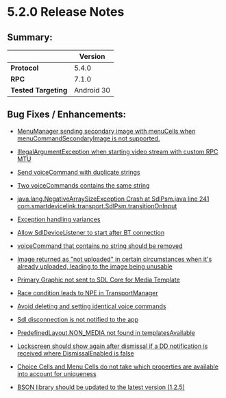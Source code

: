 # 5.2.0 Release Notes

## Summary:
||Version|
|--|--|
| **Protocol** | 5.4.0
| **RPC** | 7.1.0
| **Tested Targeting** | Android 30


## Bug Fixes / Enhancements:

- [MenuManager sending secondary image with menuCells when menuCommandSecondaryImage is not supported.](https://github.com/smartdevicelink/sdl_java_suite/issues/1688)

- [IllegalArgumentException when starting video stream with custom RPC MTU](https://github.com/smartdevicelink/sdl_java_suite/issues/1667)

- [Send voiceCommand with duplicate strings](https://github.com/smartdevicelink/sdl_java_suite/issues/1664)

- [Two voiceCommands contains the same string](https://github.com/smartdevicelink/sdl_java_suite/issues/1677)

- [java.lang.NegativeArraySizeException Crash at SdlPsm.java line 241 com.smartdevicelink.transport.SdlPsm.transitionOnInput](https://github.com/smartdevicelink/sdl_java_suite/issues/1678)

- [Exception handling variances](https://github.com/smartdevicelink/sdl_java_suite/issues/1687)

- [Allow SdlDeviceListener to start after BT connection](https://github.com/smartdevicelink/sdl_java_suite/pull/1685)

- [voiceCommand that contains no string should be removed](https://github.com/smartdevicelink/sdl_java_suite/issues/1675)

- [Image returned as "not uploaded" in certain circumstances when it's already uploaded, leading to the image being unusable](https://github.com/smartdevicelink/sdl_java_suite/issues/1692)

- [Primary Graphic not sent to SDL Core for Media Template ](https://github.com/smartdevicelink/sdl_java_suite/issues/1690)

- [Race condition leads to NPE in TransportManager](https://github.com/smartdevicelink/sdl_java_suite/issues/1703)

- [Avoid deleting and setting identical voice commands](https://github.com/smartdevicelink/sdl_java_suite/issues/1676)

- [Sdl disconnection is not notified to the app](https://github.com/smartdevicelink/sdl_java_suite/issues/1697)

- [PredefinedLayout.NON_MEDIA not found in templatesAvailable](https://github.com/smartdevicelink/sdl_java_suite/issues/1705)

- [Lockscreen should show again after dismissal if a DD notification is received where DismissalEnabled is false](https://github.com/smartdevicelink/sdl_java_suite/issues/1695)

- [Choice Cells and Menu Cells do not take which properties are available into account for uniqueness](https://github.com/smartdevicelink/sdl_java_suite/issues/1682)

- [BSON library should be updated to the latest version (1.2.5)](https://github.com/smartdevicelink/sdl_java_suite/issues/1712)





